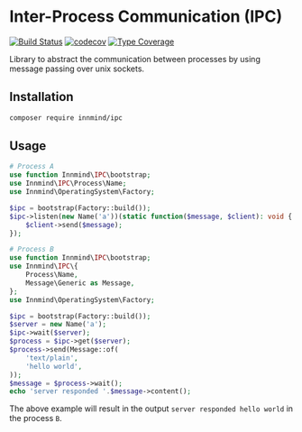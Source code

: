 # Inter-Process Communication (IPC)

[![Build Status](https://github.com/Innmind/IPC/workflows/CI/badge.svg)](https://github.com/Innmind/IPC/actions?query=workflow%3ACI)
[![codecov](https://codecov.io/gh/Innmind/IPC/branch/develop/graph/badge.svg)](https://codecov.io/gh/Innmind/IPC)
[![Type Coverage](https://shepherd.dev/github/Innmind/IPC/coverage.svg)](https://shepherd.dev/github/Innmind/IPC)

Library to abstract the communication between processes by using message passing over unix sockets.

## Installation

```sh
composer require innmind/ipc
```

## Usage

```php
# Process A
use function Innmind\IPC\bootstrap;
use Innmind\IPC\Process\Name;
use Innmind\OperatingSystem\Factory;

$ipc = bootstrap(Factory::build());
$ipc->listen(new Name('a'))(static function($message, $client): void {
    $client->send($message);
});
```

```php
# Process B
use function Innmind\IPC\bootstrap;
use Innmind\IPC\{
    Process\Name,
    Message\Generic as Message,
};
use Innmind\OperatingSystem\Factory;

$ipc = bootstrap(Factory::build());
$server = new Name('a');
$ipc->wait($server);
$process = $ipc->get($server);
$process->send(Message::of(
    'text/plain',
    'hello world',
));
$message = $process->wait();
echo 'server responded '.$message->content();
```

The above example will result in the output `server responded hello world` in the process `B`.
